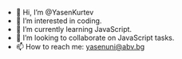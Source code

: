 - 👋 Hi, I’m @YasenKurtev
- 👀 I’m interested in coding.
- 🌱 I’m currently learning JavaScript.
- 💞️ I’m looking to collaborate on JavaScript tasks.
- 📫 How to reach me: yasenuni@abv.bg

<!---
YasenKurtev/YasenKurtev is a ✨ special ✨ repository because its `README.md` (this file) appears on your GitHub profile.
You can click the Preview link to take a look at your changes.
--->
